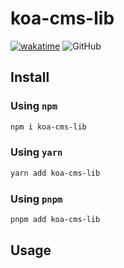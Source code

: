 # koa-cms-lib
[![wakatime](https://wakatime.com/badge/user/1ec886e2-da8d-4587-8c24-ba44278d5bf9/project/efdc7a4f-1fc1-487d-9269-9629d86ae4dd.svg)](https://wakatime.com/badge/user/1ec886e2-da8d-4587-8c24-ba44278d5bf9/project/efdc7a4f-1fc1-487d-9269-9629d86ae4dd)
![GitHub](https://img.shields.io/github/license/sunshineroper/koa-cms-lib)
## Install

### Using `npm`
```sh
npm i koa-cms-lib
```
### Using `yarn`

```sh
yarn add koa-cms-lib
```

### Using `pnpm`

```sh
pnpm add koa-cms-lib
```
## Usage
